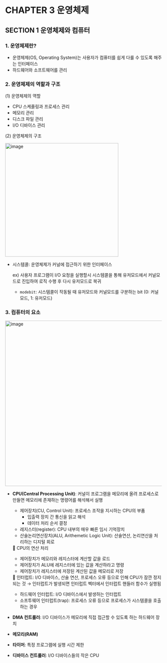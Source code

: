     
# CHAPTER 3 운영체제

## SECTION 1 운영체제와 컴퓨터

### 1. 운영체제란?

- 운영체제(OS, Operating System)는 사용자가 컴퓨터를 쉽게 다룰 수 있도록 해주는 인터페이스
- 하드웨어와 소프트웨어를 관리

### 2. 운영체제의 역할과 구조

(1) 운영체제의 역할

- CPU 스케줄링과 프로세스 관리
- 메모리 관리
- 디스크 파일 관리
- I/O 디바이스 관리

(2) 운영체제의 구조

<img width="364" alt="image" src="https://github.com/CS-STUDY-17/CS-Study/assets/77063375/99b03f81-8947-48d8-b486-e526542cc0c5">


- 시스템콜: 운영체제가 커널에 접근하기 위한 인터페이스
    
    ex) 사용자 프로그램이 I/O 요청을 실행할시 시스템콜을 통해 유저모드에서 커널모드로 진입하여 로직 수행 후 다시 유저모드로 복귀
    
    - `modebit`: 시스템콜이 작동될 때 유저모드와 커널모드를 구분하는 bit (0: 커널모드, 1: 유저모드)
    

### 3. 컴퓨터의 요소

<img width="530" alt="image" src="https://github.com/CS-STUDY-17/CS-Study/assets/77063375/cffb88e3-ee9e-4071-92d0-c6de29c43bdf">


- **CPU(Central Processing Unit)**: 커널이 프로그램을 메모리에 올려 프로세스로 만들면 메모리에 존재하는 명령어를 해석해서 실행
    - 제어장치(CU, Control Unit): 프로세스 조작을 지시하는 CPU의 부품
        - 입출력 장치 간 통신을 읽고 해석
        - 데이터 처리 순서 결정
    - 레지스터(register): CPU 내부의 매우 빠른 임시 기억장치
    - 산술논리연산장치(ALU, Arithemetic Logic Unit): 산술연산, 논리연산을 처리하는 디지털 회로
    
    <aside>
    📌 CPU의 연산 처리
    
    - 제어장치가 메모리와 레지스터에 계산할 값을 로드
    - 제어장치가 ALU에 레지스터에 있는 값을 계산하라고 명령
    - 제어장치가 레지스터에 저장된 계산된 값을 메모리로 저장
    </aside>
    
    <aside>
    📌 인터럽트: I/O 디바이스, 산술 연산, 프로세스 오류 등으로 인해 CPU가 잠깐 정지되는 것 → 인터럽트가 발생되면 인터럽트 벡터에서 인터럽트 핸들러 함수가 실행됨
    
    - 하드웨어 인터럽트: I/O 디바이스에서 발생하는 인터럽트
    - 소프투웨어 인터럽트(trap): 프로세스 오류 등으로 프로세스가 시스템콜을 호출하는 경우
    </aside>
    
- **DMA 컨트롤러**: I/O 디바이스가 메모리에 직접 접근할 수 있도록 하는 하드웨어 장치
- **메모리(RAM)**
- **타이머**: 특정 프로그램에 실행 시간 제한
- **디바이스 컨트롤러**: I/O 디바이스들의 작은 CPU
